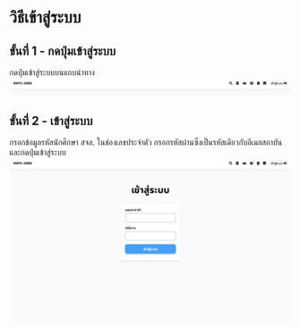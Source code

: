 # วิธีเข้าสู่ระบบ

## ขั้นที่ 1 - กดปุ่มเข้าสู่ระบบ
กดปุ่มเข้าสู่ระบบบนแถบนำทาง
![](../img/navigation-bar/simple.png)

## ขั้นที่ 2 - เข้าสู่ระบบ
กรอกข้อมูลรหัสนักศึกษา สจล. ในช่องเลขประจำตัว กรอกรหัสผ่านซึ่งเป็นรหัสเดียวกับอีเมลสถาบัน และกดปุ่มเข้าสู่ระบบ
![](../img/Screen%20Shot%202018-04-19%20at%2009.07.15.png)
